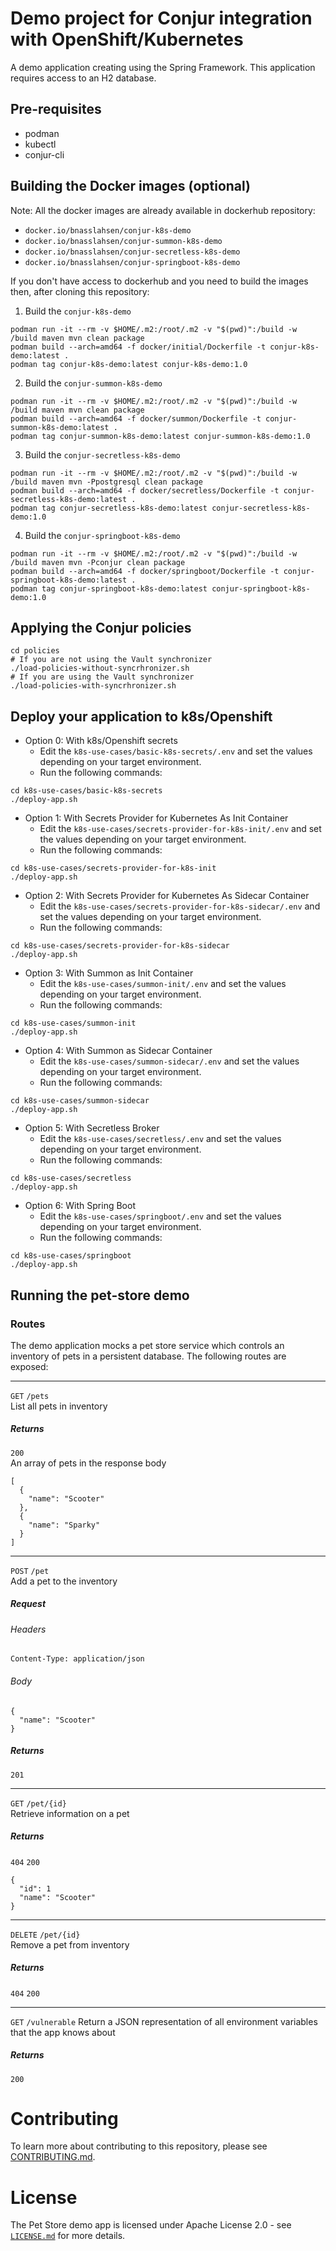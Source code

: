 # Demo project for Conjur integration with OpenShift/Kubernetes
A demo application creating using the Spring Framework. 
This application requires access to an H2 database.

## Pre-requisites
- podman
- kubectl
- conjur-cli

## Building the Docker images (optional)
Note: All the docker images are already available in dockerhub repository: 
- `docker.io/bnasslahsen/conjur-k8s-demo`
- `docker.io/bnasslahsen/conjur-summon-k8s-demo`
- `docker.io/bnasslahsen/conjur-secretless-k8s-demo`
- `docker.io/bnasslahsen/conjur-springboot-k8s-demo`

If you don't have access to dockerhub and you need to build the images then, after cloning this repository:

1. Build the `conjur-k8s-demo`

```shell
podman run -it --rm -v $HOME/.m2:/root/.m2 -v "$(pwd)":/build -w /build maven mvn clean package
podman build --arch=amd64 -f docker/initial/Dockerfile -t conjur-k8s-demo:latest .
podman tag conjur-k8s-demo:latest conjur-k8s-demo:1.0
```

2. Build the `conjur-summon-k8s-demo`

```shell
podman run -it --rm -v $HOME/.m2:/root/.m2 -v "$(pwd)":/build -w /build maven mvn clean package
podman build --arch=amd64 -f docker/summon/Dockerfile -t conjur-summon-k8s-demo:latest .
podman tag conjur-summon-k8s-demo:latest conjur-summon-k8s-demo:1.0
```

3. Build the `conjur-secretless-k8s-demo`

```shell
podman run -it --rm -v $HOME/.m2:/root/.m2 -v "$(pwd)":/build -w /build maven mvn -Ppostgresql clean package
podman build --arch=amd64 -f docker/secretless/Dockerfile -t conjur-secretless-k8s-demo:latest .
podman tag conjur-secretless-k8s-demo:latest conjur-secretless-k8s-demo:1.0
```

4. Build the `conjur-springboot-k8s-demo`

```shell
podman run -it --rm -v $HOME/.m2:/root/.m2 -v "$(pwd)":/build -w /build maven mvn -Pconjur clean package
podman build --arch=amd64 -f docker/springboot/Dockerfile -t conjur-springboot-k8s-demo:latest .
podman tag conjur-springboot-k8s-demo:latest conjur-springboot-k8s-demo:1.0
```

## Applying the Conjur policies
```shell
cd policies
# If you are not using the Vault synchronizer
./load-policies-without-syncrhronizer.sh
# If you are using the Vault synchronizer
./load-policies-with-syncrhronizer.sh
```

## Deploy your application to k8s/Openshift

- Option 0:  With k8s/Openshift secrets
    - Edit the `k8s-use-cases/basic-k8s-secrets/.env` and set the values depending on your target environment.
    - Run the following commands:
```shell
cd k8s-use-cases/basic-k8s-secrets
./deploy-app.sh
```

- Option 1:  With Secrets Provider for Kubernetes As Init Container
    - Edit the `k8s-use-cases/secrets-provider-for-k8s-init/.env` and set the values depending on your target environment.
    - Run the following commands:
```shell
cd k8s-use-cases/secrets-provider-for-k8s-init
./deploy-app.sh
```

- Option 2: With Secrets Provider for Kubernetes As Sidecar Container
    - Edit the `k8s-use-cases/secrets-provider-for-k8s-sidecar/.env` and set the values depending on your target environment.
    - Run the following commands:
```shell
cd k8s-use-cases/secrets-provider-for-k8s-sidecar
./deploy-app.sh
```
- Option 3:  With Summon as Init Container
  - Edit the `k8s-use-cases/summon-init/.env` and set the values depending on your target environment.
  - Run the following commands:
```shell
cd k8s-use-cases/summon-init
./deploy-app.sh
```

- Option 4:  With Summon as Sidecar Container
  - Edit the `k8s-use-cases/summon-sidecar/.env` and set the values depending on your target environment.
  - Run the following commands:
```shell
cd k8s-use-cases/summon-sidecar
./deploy-app.sh
```

- Option 5:  With Secretless Broker
  - Edit the `k8s-use-cases/secretless/.env` and set the values depending on your target environment.
  - Run the following commands:
```shell
cd k8s-use-cases/secretless
./deploy-app.sh
```

- Option 6:  With Spring Boot
  - Edit the `k8s-use-cases/springboot/.env` and set the values depending on your target environment.
  - Run the following commands:
```shell
cd k8s-use-cases/springboot
./deploy-app.sh
```

## Running the pet-store demo

### Routes
The demo application mocks a pet store service which controls an inventory of pets in a persistent database. The following routes are exposed:

---
`GET` `/pets`  
List all pets in inventory
##### Returns
`200`  
An array of pets in the response body
```
[
  {
    "name": "Scooter"
  },
  {
    "name": "Sparky"
  }
]
```

---
`POST` `/pet`  
Add a pet to the inventory
##### Request
###### Headers
`Content-Type: application/json`
###### Body
```
{
  "name": "Scooter"
}
```
##### Returns
`201`

---
`GET` `/pet/{id}`  
Retrieve information on a pet
##### Returns
`404`
`200`
```
{
  "id": 1
  "name": "Scooter"
}
```
---
`DELETE` `/pet/{id}`  
Remove a pet from inventory
##### Returns
`404`
`200`

---
`GET` `/vulnerable`
Return a JSON representation of all environment variables that
the app knows about
##### Returns
`200`

# Contributing

To learn more about contributing to this repository, please see [CONTRIBUTING.md](CONTRIBUTING.md).

# License

The Pet Store demo app is licensed under Apache License 2.0 - see [`LICENSE.md`](LICENSE.md) for more details.
